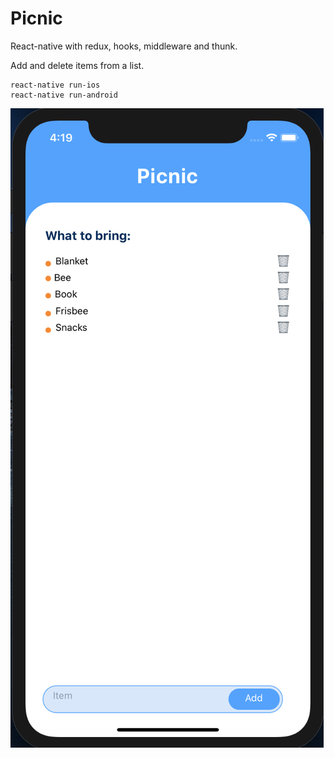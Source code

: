 # Picnic

React-native with redux, hooks, middleware and thunk.

Add and delete items from a list.

```
react-native run-ios
react-native run-android
```

![screenshot](images/screenshot.png)
